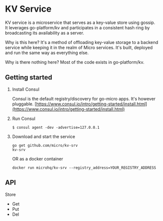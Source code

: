 # KV Service

KV service is a microservice that serves as a key-value store using gossip. It leverages go-platform/kv 
and participates in a consistent hash ring by broadcasting its availability as a server. 

Why is this here? It's a method of offloading key-value storage to a backend service while keeping it 
in the realm of Micro services. It's built, deployed and run the same way as everything else.

Why is there nothing here? Most of the code exists in go-platform/kv.


## Getting started

1. Install Consul

	Consul is the default registry/discovery for go-micro apps. It's however pluggable.
	[https://www.consul.io/intro/getting-started/install.html](https://www.consul.io/intro/getting-started/install.html)

2. Run Consul
	```
	$ consul agent -dev -advertise=127.0.0.1
	```

3. Download and start the service

	```shell
	go get github.com/micro/kv-srv
	kv-srv
	```

	OR as a docker container

	```shell
	docker run microhq/kv-srv --registry_address=YOUR_REGISTRY_ADDRESS
	```
## API

Store
- Get
- Put
- Del
